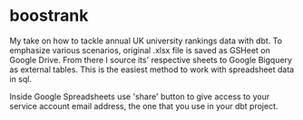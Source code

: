 # boostrank
My take on how to tackle annual UK university rankings data with dbt.
To emphasize various scenarios, original .xlsx file is saved as GSHeet on Google Drive.
From there I source its' respective sheets to Google Bigquery as external tables.
This is the easiest method to work with spreadsheet data in sql.

Inside Google Spreadsheets use 'share' button to give access to your service account email address,
the one that you use in your dbt project.
